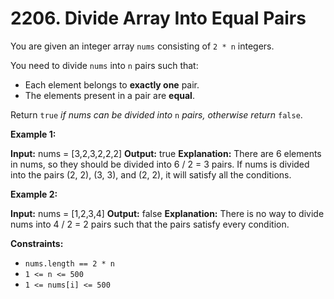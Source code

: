 # 2206. Divide Array Into Equal Pairs 

You are given an integer array `nums` consisting of `2 * n` integers.

You need to divide `nums` into `n` pairs such that:

- Each element belongs to **exactly one** pair.
- The elements present in a pair are **equal**.

Return `true` _if nums can be divided into_ `n` _pairs, otherwise return_ `false`.

**Example 1:**

**Input:** nums = [3,2,3,2,2,2]
**Output:** true
**Explanation:** 
There are 6 elements in nums, so they should be divided into 6 / 2 = 3 pairs.
If nums is divided into the pairs (2, 2), (3, 3), and (2, 2), it will satisfy all the conditions.

**Example 2:**

**Input:** nums = [1,2,3,4]
**Output:** false
**Explanation:** 
There is no way to divide nums into 4 / 2 = 2 pairs such that the pairs satisfy every condition.

**Constraints:**

- `nums.length == 2 * n`
- `1 <= n <= 500`
- `1 <= nums[i] <= 500`